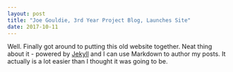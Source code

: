 ```yaml
---
layout: post
title: "Joe Gouldie, 3rd Year Project Blog, Launches Site"
date: 2017-10-11
---
```


Well. Finally got around to putting this old website together. Neat thing about it - powered by [Jekyll](http://jekyllrb.com) 
and I can use Markdown to author my posts. It actually is a lot easier than I thought it was going to be.
